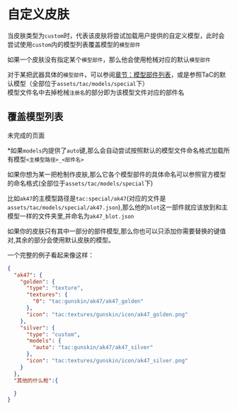 # 自定义皮肤
当皮肤类型为`custom`时，代表该皮肤将尝试加载用户提供的自定义模型，此时会尝试使用`custom`内的模型列表覆盖模型的`模型部件`

如果一个皮肤没有指定某个`模型部件`，那么他会使用枪械对应的默认`模型部件`

对于某把武器具体的`模型部件`，可以参阅[章节：模型部件列表](./gunskin_guide/model.md)，或是参照TaC的默认模型（全部位于`assets/tac/models/special`下）  
模型文件名中去掉枪械`注册名`的部分即为该模型文件对应的部件名

## 覆盖模型列表
未完成的页面

*如果`models`内提供了`auto`键,那么会自动尝试按照默认的模型文件命名格式加载所有模型`<主模型路径>_<部件名>`

如果你想为某一把枪制作皮肤,那么它各个模型部件的具体命名可以参照官方模型的命名格式(全部位于`assets/tac/models/special`下)

比如`ak47`的主模型路径是`tac:special/ak47`(对应的文件是`assets/tac/models/special/ak47.json`),那么他的`blot`这一部件就应该放到和主模型一样的文件夹里,并命名为`ak47_blot.json`

如果你的皮肤只有其中一部分的部件模型,那么你也可以只添加你需要替换的键值对,其余的部分会使用默认皮肤的模型。

一个完整的例子看起来像这样：
```json
{
  "ak47": {
    "golden": {
      "type": "texture",
      "textures": {
        "0": "tac:gunskin/ak47/ak47_golden"
      },
      "icon": "tac:textures/gunskin/icon/ak47_golden.png"
    },
    "silver": {
      "type": "custom",
      "models": {
        "auto": "tac:gunskin/ak47/ak47_silver"
      },
      "icon": "tac:textures/gunskin/icon/ak47_silver.png"
    }
  },
  "其他的什么枪":{

  }
}
```

